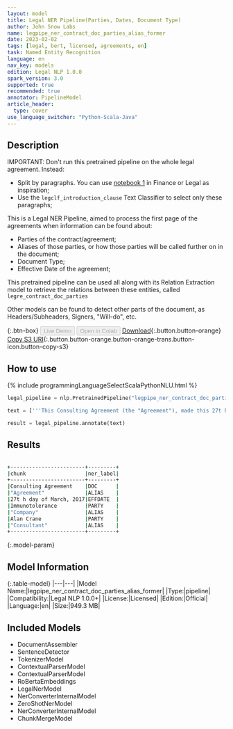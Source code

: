 ```yaml
---
layout: model
title: Legal NER Pipeline(Parties, Dates, Document Type)
author: John Snow Labs
name: legpipe_ner_contract_doc_parties_alias_former
date: 2023-02-02
tags: [legal, bert, licensed, agreements, en]
task: Named Entity Recognition
language: en
nav_key: models
edition: Legal NLP 1.0.0
spark_version: 3.0
supported: true
recommended: true
annotator: PipelineModel
article_header:
  type: cover
use_language_switcher: "Python-Scala-Java"
---
```


## Description

IMPORTANT: Don't run this pretrained pipeline on the whole legal agreement. Instead:
- Split by paragraphs. You can use [notebook 1](https://github.com/JohnSnowLabs/spark-nlp-workshop/tree/master/tutorials/Certification_Trainings_JSL) in Finance or Legal as inspiration;
- Use the `legclf_introduction_clause` Text Classifier to select only these paragraphs; 

This is a Legal NER Pipeline, aimed to process the first page of the agreements when information can be found about:
- Parties of the contract/agreement;
- Aliases of those parties, or how those parties will be called further on in the document;
- Document Type;
- Effective Date of the agreement;

This pretrained pipeline can be used all along with its Relation Extraction model to retrieve the relations between these entities, called `legre_contract_doc_parties`

Other models can be found to detect other parts of the document, as Headers/Subheaders, Signers, "Will-do", etc.

{:.btn-box}
<button class="button button-orange" disabled>Live Demo</button>
<button class="button button-orange" disabled>Open in Colab</button>
[Download](https://s3.amazonaws.com/auxdata.johnsnowlabs.com/legal/models/legpipe_ner_contract_doc_parties_alias_former_en_1.0.0_3.0_1675360136179.zip){:.button.button-orange}
[Copy S3 URI](s3://auxdata.johnsnowlabs.com/legal/models/legpipe_ner_contract_doc_parties_alias_former_en_1.0.0_3.0_1675360136179.zip){:.button.button-orange.button-orange-trans.button-icon.button-copy-s3}

## How to use



<div class="tabs-box" markdown="1">
{% include programmingLanguageSelectScalaPythonNLU.html %}

```python
legal_pipeline = nlp.PretrainedPipeline("legpipe_ner_contract_doc_parties_alias_former", "en", "legal/models")

text = ['''This Consulting Agreement (the "Agreement"), made this 27t h day of March, 2017 is entered into by Immunotolerance, Inc., a Delaware corporation (the "Company"), and Alan Crane, an individual (the "Consultant").''']

result = legal_pipeline.annotate(text)
```

</div>

## Results

```bash

+------------------------+---------+
|chunk                   |ner_label|
+------------------------+---------+
|Consulting Agreement    |DOC      |
|"Agreement"             |ALIAS    |
|27t h day of March, 2017|EFFDATE  |
|Immunotolerance         |PARTY    |
|"Company"               |ALIAS    |
|Alan Crane              |PARTY    |
|"Consultant"            |ALIAS    |
+------------------------+---------+

```

{:.model-param}
## Model Information

{:.table-model}
|---|---|
|Model Name:|legpipe_ner_contract_doc_parties_alias_former|
|Type:|pipeline|
|Compatibility:|Legal NLP 1.0.0+|
|License:|Licensed|
|Edition:|Official|
|Language:|en|
|Size:|949.3 MB|

## Included Models

- DocumentAssembler
- SentenceDetector
- TokenizerModel
- ContextualParserModel
- ContextualParserModel
- RoBertaEmbeddings
- LegalNerModel
- NerConverterInternalModel
- ZeroShotNerModel
- NerConverterInternalModel
- ChunkMergeModel

